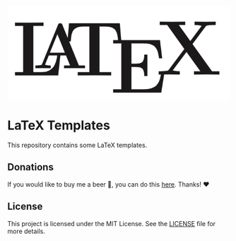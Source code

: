 <p align="center">
  <img src="latex.png">
  <br>
</p>

# LaTeX Templates

This repository contains some LaTeX templates.

## **Donations**

If you would like to buy me a beer :beer:, you can do this [here](https://paypal.me/timschneiderxyz). Thanks! :heart:

## **License**

This project is licensed under the MIT License. See the [LICENSE](LICENSE) file for more details.

